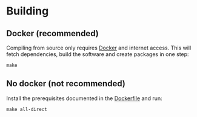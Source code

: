 # Building

## Docker (recommended)

Compiling from source only requires [Docker](https://www.docker.com/) and internet access.
This will fetch dependencies, build the software and create packages in one step:

```Shell
make
```

## No docker (not recommended)

Install the prerequisites documented in the [Dockerfile](.circleci/images/openview-ci/Dockerfile) and run:

```Shell
make all-direct
```
